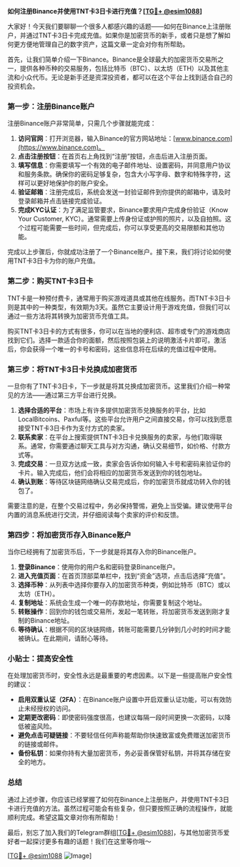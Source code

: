 **如何注册Binance并使用TNT卡3日卡进行充值？[[TG💪+ @esim1088](https://t.me/s/esim1088)]**

大家好！今天我们要聊聊一个很多人都感兴趣的话题——如何在Binance上注册账户，并通过TNT卡3日卡完成充值。如果你是加密货币的新手，或者只是想了解如何更方便地管理自己的数字资产，这篇文章一定会对你有所帮助。

首先，让我们简单介绍一下Binance。Binance是全球最大的加密货币交易所之一，提供各种币种的交易服务，包括比特币（BTC）、以太坊（ETH）以及其他主流和小众代币。无论是新手还是资深投资者，都可以在这个平台上找到适合自己的投资机会。

### 第一步：注册Binance账户

注册Binance账户非常简单，只需几个步骤就能完成：

1. **访问官网**：打开浏览器，输入Binance的官方网站地址：[www.binance.com](https://www.binance.com)。
2. **点击注册按钮**：在首页右上角找到“注册”按钮，点击后进入注册页面。
3. **填写信息**：你需要填写一个有效的电子邮件地址、设置密码，并同意用户协议和服务条款。确保你的密码足够复杂，包含大小写字母、数字和特殊字符，这样可以更好地保护你的账户安全。
4. **验证邮箱**：注册完成后，系统会发送一封验证邮件到你提供的邮箱中，请及时登录邮箱并点击链接完成验证。
5. **完成KYC认证**：为了满足监管要求，Binance要求用户完成身份验证（Know Your Customer, KYC）。通常需要上传身份证或护照的照片，以及自拍照。这个过程可能需要一些时间，但完成后，你可以享受更高的交易限额和其他功能。

完成以上步骤后，你就成功注册了一个Binance账户。接下来，我们将讨论如何使用TNT卡3日卡为你的账户充值。

### 第二步：购买TNT卡3日卡

TNT卡是一种预付费卡，通常用于购买游戏道具或其他在线服务。而TNT卡3日卡则是其中的一种类型，有效期为3天。虽然它主要设计用于游戏充值，但我们可以通过一些方法将其转换为加密货币充值工具。

购买TNT卡3日卡的方式有很多，你可以在当地的便利店、超市或专门的游戏商店找到它们。选择一款适合你的面额，然后按照包装上的说明激活卡片即可。激活后，你会获得一个唯一的卡号和密码，这些信息将在后续的充值过程中使用。

### 第三步：将TNT卡3日卡兑换成加密货币

一旦你有了TNT卡3日卡，下一步就是将其兑换成加密货币。这里我们介绍一种常见的方法——通过第三方平台进行兑换。

1. **选择合适的平台**：市场上有许多提供加密货币兑换服务的平台，比如LocalBitcoins、Paxful等。这些平台允许用户之间直接交易，你可以找到愿意接受TNT卡3日卡作为支付方式的卖家。
2. **联系卖家**：在平台上搜索提供TNT卡3日卡兑换服务的卖家，与他们取得联系。通常，你需要通过聊天工具与对方沟通，确认交易细节，如价格、付款方式等。
3. **完成交易**：一旦双方达成一致，卖家会告诉你如何输入卡号和密码来验证你的卡片。输入完成后，他们会将相应的加密货币发送到你的钱包地址。
4. **确认到账**：等待区块链网络确认交易完成后，你的加密货币就成功转入你的钱包了。

需要注意的是，在整个交易过程中，务必保持警惕，避免上当受骗。建议使用平台内置的消息系统进行交流，并仔细阅读每个卖家的评价和反馈。

### 第四步：将加密货币存入Binance账户

当你已经拥有了加密货币后，下一步就是将其存入你的Binance账户。

1. **登录Binance**：使用你的用户名和密码登录Binance账户。
2. **进入充值页面**：在首页顶部菜单栏中，找到“资金”选项，点击后选择“充值”。
3. **选择币种**：从列表中选择你要存入的加密货币种类，例如比特币（BTC）或以太坊（ETH）。
4. **复制地址**：系统会生成一个唯一的存款地址，你需要复制这个地址。
5. **转账操作**：回到你的钱包或交易所，发起一笔转账，将加密货币发送到刚才复制的Binance地址。
6. **等待确认**：根据不同的区块链网络，转账可能需要几分钟到几小时的时间才能被确认。在此期间，请耐心等待。

### 小贴士：提高安全性

在处理加密货币时，安全性永远是最重要的考虑因素。以下是一些提高账户安全性的建议：

- **启用双重认证（2FA）**：在Binance账户设置中开启双重认证功能，可以有效防止未经授权的访问。
- **定期更改密码**：即使密码强度很高，也建议每隔一段时间更换一次密码，以降低被盗风险。
- **避免点击可疑链接**：不要轻信任何声称能帮助你快速致富或免费赠送加密货币的链接或邮件。
- **备份私钥**：如果你持有大量加密货币，务必妥善保管好私钥，并将其存储在安全的地方。

### 总结

通过上述步骤，你应该已经掌握了如何在Binance上注册账户，并使用TNT卡3日卡进行充值的方法。虽然过程可能会有些复杂，但只要按照正确的流程操作，就能顺利完成。希望这篇文章对你有所帮助！

最后，别忘了加入我们的Telegram群组[[TG💪+ @esim1088](https://t.me/s/esim1088)]，与其他加密货币爱好者一起探讨更多有趣的话题！我们在这里等你哦～

[[TG💪+ @esim1088](https://t.me/s/esim1088) ![Image](https://i.postimg.cc/4NQfJmqS/Snipaste-2025-05-13-00-14-12.png)]